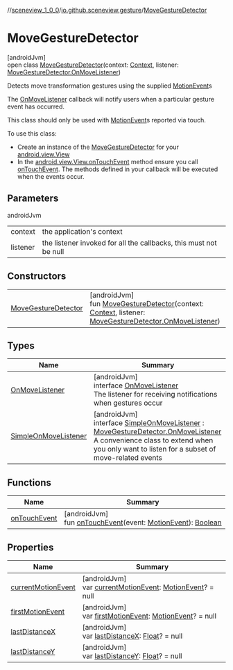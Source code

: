 //[sceneview_1_0_0](../../../index.md)/[io.github.sceneview.gesture](../index.md)/[MoveGestureDetector](index.md)

# MoveGestureDetector

[androidJvm]\
open class [MoveGestureDetector](index.md)(context: [Context](https://developer.android.com/reference/kotlin/android/content/Context.html), listener: [MoveGestureDetector.OnMoveListener](-on-move-listener/index.md))

Detects move transformation gestures using the supplied [MotionEvent](https://developer.android.com/reference/kotlin/android/view/MotionEvent.html)s

The [OnMoveListener](-on-move-listener/index.md) callback will notify users when a particular gesture event has occurred.

This class should only be used with [MotionEvent](https://developer.android.com/reference/kotlin/android/view/MotionEvent.html)s reported via touch.

To use this class:

- 
   Create an instance of the [MoveGestureDetector](index.md) for your [android.view.View](https://developer.android.com/reference/kotlin/android/view/View.html)
- 
   In the [android.view.View.onTouchEvent](../../io.github.sceneview.texture/-view-stream/index.md#255030538%2FFunctions%2F-602047187) method ensure you call [onTouchEvent](on-touch-event.md). The methods defined in your callback will be executed when the events occur.

## Parameters

androidJvm

| | |
|---|---|
| context | the application's context |
| listener | the listener invoked for all the callbacks, this must not be null |

## Constructors

| | |
|---|---|
| [MoveGestureDetector](-move-gesture-detector.md) | [androidJvm]<br>fun [MoveGestureDetector](-move-gesture-detector.md)(context: [Context](https://developer.android.com/reference/kotlin/android/content/Context.html), listener: [MoveGestureDetector.OnMoveListener](-on-move-listener/index.md)) |

## Types

| Name | Summary |
|---|---|
| [OnMoveListener](-on-move-listener/index.md) | [androidJvm]<br>interface [OnMoveListener](-on-move-listener/index.md)<br>The listener for receiving notifications when gestures occur |
| [SimpleOnMoveListener](-simple-on-move-listener/index.md) | [androidJvm]<br>interface [SimpleOnMoveListener](-simple-on-move-listener/index.md) : [MoveGestureDetector.OnMoveListener](-on-move-listener/index.md)<br>A convenience class to extend when you only want to listen for a subset of move-related events |

## Functions

| Name | Summary |
|---|---|
| [onTouchEvent](on-touch-event.md) | [androidJvm]<br>fun [onTouchEvent](on-touch-event.md)(event: [MotionEvent](https://developer.android.com/reference/kotlin/android/view/MotionEvent.html)): [Boolean](https://kotlinlang.org/api/latest/jvm/stdlib/kotlin/-boolean/index.html) |

## Properties

| Name | Summary |
|---|---|
| [currentMotionEvent](current-motion-event.md) | [androidJvm]<br>var [currentMotionEvent](current-motion-event.md): [MotionEvent](https://developer.android.com/reference/kotlin/android/view/MotionEvent.html)? = null |
| [firstMotionEvent](first-motion-event.md) | [androidJvm]<br>var [firstMotionEvent](first-motion-event.md): [MotionEvent](https://developer.android.com/reference/kotlin/android/view/MotionEvent.html)? = null |
| [lastDistanceX](last-distance-x.md) | [androidJvm]<br>var [lastDistanceX](last-distance-x.md): [Float](https://kotlinlang.org/api/latest/jvm/stdlib/kotlin/-float/index.html)? = null |
| [lastDistanceY](last-distance-y.md) | [androidJvm]<br>var [lastDistanceY](last-distance-y.md): [Float](https://kotlinlang.org/api/latest/jvm/stdlib/kotlin/-float/index.html)? = null |
